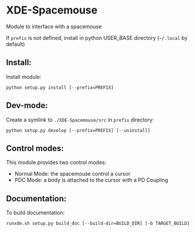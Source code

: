 XDE-Spacemouse
===============

Module to interface with a spacemouse

If `prefix` is not defined, install in python USER_BASE directory (`~/.local` by default)

Install:
---------
Install module:

`python setup.py install [--prefix=PREFIX]`

Dev-mode:
----------------
Create a symlink to `./XDE-Spacemouse/src` in `prefix` directory:

`python setup.py develop [--prefix=PREFIX] [--uninstall]`

Control modes:
--------------
This module provides two control modes:
 - Normal Mode: the spacemouse control a cursor
 - PDC Mode: a body is attached to the cursor with a PD Coupling

Documentation:
--------------
To build documentation:

`runxde.sh setup.py build_doc [--build-dir=BUILD_DIR] [-b TARGET_BUILD]`

